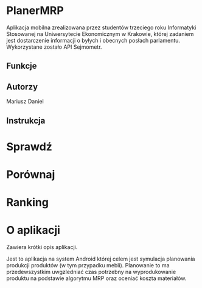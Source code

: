 # PlanerMRP

Aplikacja mobilna zrealizowana przez studentów trzeciego roku Informatyki Stosowanej na Uniwersytecie Ekonomicznym w Krakowie, 
której zadaniem jest dostarczenie informacji o byłych i obecnych posłach parlamentu. Wykorzystane zostało API Sejmometr.

## Funkcje



## Autorzy 

Mariusz
Daniel

## Instrukcja


# Sprawdź 
# Porównaj 
# Ranking

# O aplikacji
Zawiera krótki opis aplikacji.

Jest to aplikacja na system Android której celem jest symulacja planowania produkcji produktów (w tym przypadku mebli).
Planowanie to ma przedewszystkim uwgzledniać czas potrzebny na wyprodukowanie produktu na podstawie algorytmu MRP 
oraz oceniać koszta materiałów.
